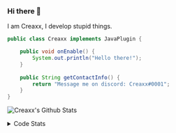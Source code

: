 ### Hi there 👋

I am Creaxx, I develop stupid things. 

```java
public class Creaxx implements JavaPlugin {

    public void onEnable() {
        System.out.println("Hello there!");
    }
    
    public String getContactInfo() {
        return "Message me on discord: Creaxx#0001";
    }
}
```

![Creaxx's Github Stats](https://github-readme-stats.vercel.app/api?username=CreaxxOG&show_icons=true&theme=dark&count_private=true)

<details>
  <summary>Code Stats</summary>

<!--START_SECTION:waka-->
![Code Time](http://img.shields.io/badge/Code%20Time-1%2C355%20hrs-blue)

![Lines of code](https://img.shields.io/badge/From%20Hello%20World%20I%27ve%20Written-593.7%20thousand%20lines%20of%20code-blue)

**🐱 My GitHub Data** 

> 📦 66.4 kB Used in GitHub's Storage 
 > 
> 🏆 1,937 Contributions in the Year 2023
 > 
> 🚫 Not Opted to Hire
 > 
> 📜 4 Public Repositories 
 > 
> 🔑 2 Private Repositories 
 > 
**I'm a Night 🦉** 

```text
🌞 Morning                302 commits         ██░░░░░░░░░░░░░░░░░░░░░░░   06.90 % 
🌆 Daytime                1878 commits        ███████████░░░░░░░░░░░░░░   42.91 % 
🌃 Evening                2126 commits        ████████████░░░░░░░░░░░░░   48.57 % 
🌙 Night                  71 commits          ░░░░░░░░░░░░░░░░░░░░░░░░░   01.62 % 
```
📅 **I'm Most Productive on Saturday** 

```text
Monday                   518 commits         ███░░░░░░░░░░░░░░░░░░░░░░   11.83 % 
Tuesday                  603 commits         ███░░░░░░░░░░░░░░░░░░░░░░   13.78 % 
Wednesday                619 commits         ████░░░░░░░░░░░░░░░░░░░░░   14.14 % 
Thursday                 673 commits         ████░░░░░░░░░░░░░░░░░░░░░   15.38 % 
Friday                   409 commits         ██░░░░░░░░░░░░░░░░░░░░░░░   09.34 % 
Saturday                 796 commits         █████░░░░░░░░░░░░░░░░░░░░   18.19 % 
Sunday                   759 commits         ████░░░░░░░░░░░░░░░░░░░░░   17.34 % 
```


📊 **This Week I Spent My Time On** 

```text
💬 Programming Languages: 
Java                     20 hrs 42 mins      ███████████████████████░░   92.23 % 
XML                      1 hr 1 min          █░░░░░░░░░░░░░░░░░░░░░░░░   04.56 % 
Kotlin                   23 mins             ░░░░░░░░░░░░░░░░░░░░░░░░░   01.72 % 
GitIgnore file           9 mins              ░░░░░░░░░░░░░░░░░░░░░░░░░   00.71 % 
YAML                     6 mins              ░░░░░░░░░░░░░░░░░░░░░░░░░   00.45 % 

🔥 Editors: 
IntelliJ                 22 hrs 26 mins      █████████████████████████   100.00 % 
```

**I Mostly Code in Java** 

```text
Java                     56 repos            ███████████████████░░░░░░   76.71 % 
Kotlin                   10 repos            ███░░░░░░░░░░░░░░░░░░░░░░   13.70 % 
CSS                      2 repos             █░░░░░░░░░░░░░░░░░░░░░░░░   02.74 % 
EJS                      1 repo              ░░░░░░░░░░░░░░░░░░░░░░░░░   01.37 % 
JavaScript               1 repo              ░░░░░░░░░░░░░░░░░░░░░░░░░   01.37 % 
```




 Last Updated on 18/06/2023 18:22:16 UTC
<!--END_SECTION:waka-->
</details>
